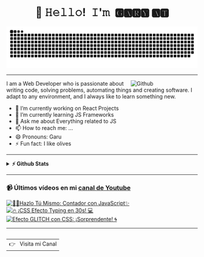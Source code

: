 <h1 align="center" title="Just do it!">👋 𝙷𝚎𝚕𝚕𝚘! 𝙸'𝚖 🅶🅰🆁🆈 🅰🆃</h1>
</h2>

<p align="center">
<img width="600" src="https://github.com/garu2/garu2/blob/main/assets/github-snake.svg" />
</p>

<hr/>
<img width="35%" align="right" alt="Github" src="https://user-images.githubusercontent.com/48678280/88862734-4903af80-d201-11ea-968b-9c939d88a37c.gif" />

I am a Web Developer who is passionate about writing code, solving problems, automating things and creating software. I adapt to any environment, and I always like to learn something new.
- 🔭 I’m currently working on React Projects
- 🌱 I’m currently learning JS Frameworks
- 💬 Ask me about Everything related to JS
- 📫 How to reach me: ...
- 😄 Pronouns: Garu
- ⚡ Fun fact: I like olives
<hr/>

<details>	
  <summary><b>⚡ Github Stats</b></summary>

  <br />
  <img height="180em" src="https://github-readme-stats.vercel.app/api?username=garu2&show_icons=true&hide_border=true&&count_private=true&include_all_commits=true" />
  <img height="180em" src="https://github-readme-stats.vercel.app/api/top-langs/?username=garu2&exclude_repo=KNN-Image-Classification&show_icons=true&hide_border=true&layout=compact&langs_count=8"/>
</details>
<hr/>

### 📹 Últimos vídeos en mi [canal de Youtube](https://www.youtube.com/channel/UC1RSlIlxEmpuN6PUplzXpNw?sub_confirmation=1)

<a href='https://youtu.be/CRIniB-AbqU' target='_blank'>
    <img width='30%' src='https://img.youtube.com/vi/CRIniB-AbqU/mqdefault.jpg' alt='👨‍💻Hazlo Tú Mismo: Contador con JavaScript✨' />
</a>
<a href='https://youtu.be/BuR_g6ROnaM' target='_blank'>
    <img width='30%' src='https://img.youtube.com/vi/BuR_g6ROnaM/mqdefault.jpg' alt='🔥 ¡CSS Efecto Typing en 30s! 💻' />
</a>
<a href='https://youtu.be/KZPWYqzzQS8' target='_blank'>
    <img width='30%' src='https://img.youtube.com/vi/KZPWYqzzQS8/mqdefault.jpg' alt='Efecto GLITCH con CSS: ¡Sorprendente! 🌀' />
</a>

<hr/>
<a href="https://www.youtube.com/channel/UC1RSlIlxEmpuN6PUplzXpNw">
  <table align="right">
      <tr>
          <td>
            👉 &nbsp;&nbsp;Visita mi Canal
          </td>
      </tr>
  </table>
</a>
